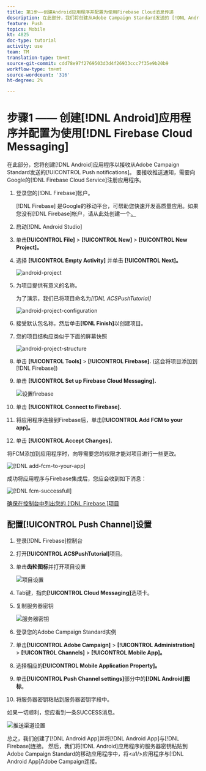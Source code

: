 ```yaml
---
title: 第1步——创建Android应用程序并配置为使用Firebase Cloud消息传递
description: 在此部分，我们将创建从Adobe Campaign Standard发送的 [!DNL Android] App to receive [!UICONTROL Push notifications] 。 要接收推送通知，需要向Google [!DNL Firebase Cloud Service]注册应用程序。
feature: Push
topics: Mobile
kt: 4825
doc-type: tutorial
activity: use
team: TM
translation-type: tm+mt
source-git-commit: cdd78e97f2769503d3d4f26933ccc7f35e9b20b9
workflow-type: tm+mt
source-wordcount: '316'
ht-degree: 2%

---
```



# 步骤1 —— 创建[!DNL Android]应用程序并配置为使用[!DNL Firebase Cloud Messaging]

在此部分，您将创建[!DNL Android]应用程序以接收从Adobe Campaign Standard发送的[!UICONTROL Push notifications]。 要接收推送通知，需要向Google的[!DNL Firebase Cloud Service]注册应用程序。

1. 登录您的[!DNL Firebase]帐户。

   [!DNL Firebase] 是Google的移动平台，可帮助您快速开发高质量应用。如果您没有[!DNL Firebase]帐户，请从此处创建一个[。](https://firebase.google.com)

2. 启动[!DNL Android Studio]
3. 单击&#x200B;**[!UICONTROL File]** > **[!UICONTROL New]** > **[!UICONTROL New Project]。**
4. 选择 **[!UICONTROL Empty Activity]** 并单击 **[!UICONTROL Next]。**

   ![android-project](assets/android-project.PNG)

5. 为项目提供有意义的名称。

   为了演示，我们已将项目命名为&#x200B;*[!DNL ACSPushTutorial]*

   ![android-project-configuration](assets/android-project-configuration.PNG)

6. 接受默认包名称，然后单击&#x200B;**[!DNL Finish]**&#x200B;以创建项目。
7. 您的项目结构应类似于下面的屏幕快照

   ![android-project-structure](assets/android-project-structure.PNG)

8. 单击 **[!UICONTROL Tools]** > **[!UICONTROL Firebase].** (这会将项目添加到 [!DNL Firebase])
9. 单击 **[!UICONTROL Set up Firebase Cloud Messaging].**

   ![设置firebase](assets/android-project-firebase-messaging.PNG)

10. 单击 **[!UICONTROL Connect to Firebase].**
11. 将应用程序连接到Firebase后，单击&#x200B;**[!UICONTROL Add FCM to your app]。**
12. 单击 **[!UICONTROL Accept Changes].**

   将FCM添加到应用程序时，向导需要您的权限才能对项目进行一些更改。

   ![[!DNL add-fcm-to-your-app]](assets/firebase-add-fcm-to-app.PNG)

成功将应用程序与Firebase集成后，您应会收到如下消息：

![[!DNL fcm-successfull]](assets/android-firebase-success.PNG)

[确保在控制台中列出您的 [!DNL Firebase ]项目](https://console.firebase.google.com/)

## 配置[!UICONTROL Push Channel]设置

1. 登录[!DNL Firebase]控制台
2. 打开&#x200B;**[!UICONTROL ACSPushTutorial]**&#x200B;项目。
3. 单击&#x200B;**齿轮图标**&#x200B;并打开项目设置

   ![项目设置](assets/firebase-project-settings.PNG)

4. Tab键，指向&#x200B;**[!UICONTROL Cloud Messaging]**&#x200B;选项卡。
5. 复制服务器密钥

   ![服务器密钥](assets/firebase-server-key.PNG)

6. 登录您的Adobe Campaign Standard实例
7. 单击&#x200B;**[!UICONTROL Adobe Campaign]** > **[!UICONTROL Administration]** > **[!UICONTROL Channels]** > **[!UICONTROL Mobile App]。**
8. 选择相应的&#x200B;**[!UICONTROL Mobile Application Property]。**
9. 单击&#x200B;**[!UICONTROL Push Channel settings]**&#x200B;部分中的&#x200B;**[!DNL Android]图标**。
10. 将服务器密钥粘贴到服务器密钥字段中。

如果一切顺利，您应看到一条SUCCESS消息。

![推送渠道设置](assets/push-channel-settings.PNG)

总之，我们创建了[!DNL Android App]并将[!DNL Android App]与[!DNL Firebase]连接。 然后，我们将[!DNL Android]应用程序的服务器密钥粘贴到Adobe Campaign Standard的移动应用程序中，将&lt;a1/>应用程序与[!DNL Android App]Adobe Campaign连接。
